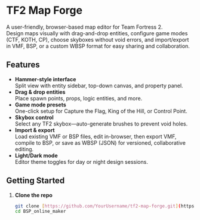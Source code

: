 # TF2 Map Forge

A user-friendly, browser-based map editor for Team Fortress 2.  
Design maps visually with drag-and-drop entities, configure game modes (CTF, KOTH, CP), choose skyboxes without void errors, and import/export in VMF, BSP, or a custom WBSP format for easy sharing and collaboration.

## Features

- **Hammer-style interface**  
  Split view with entity sidebar, top-down canvas, and property panel.  
- **Drag & drop entities**  
  Place spawn points, props, logic entities, and more.  
- **Game mode presets**  
  One-click setup for Capture the Flag, King of the Hill, or Control Point.  
- **Skybox control**  
  Select any TF2 skybox—auto-generate brushes to prevent void holes.  
- **Import & export**  
  Load existing VMF or BSP files, edit in-browser, then export VMF, compile to BSP, or save as WBSP (JSON) for versioned, collaborative editing.  
- **Light/Dark mode**  
  Editor theme toggles for day or night design sessions.

## Getting Started

1. **Clone the repo**  
   ```bash
   git clone [https://github.com/YourUsername/tf2-map-forge.git](https://github.com/amirouanother/BSP_online_maker/)
   cd BSP_online_maker
